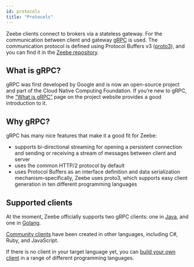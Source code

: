 ```yaml
---
id: protocols
title: "Protocols"
---
```


Zeebe clients connect to brokers via a stateless gateway. For the communication
between client and gateway [gRPC](https://grpc.io/) is used. The communication protocol is defined using
Protocol Buffers v3 ([proto3](https://developers.google.com/protocol-buffers/docs/proto3)), and you can find it in the
[Zeebe repository](https://github.com/camunda-cloud/zeebe/tree/develop/gateway-protocol).

## What is gRPC?

gRPC was first developed by Google and is now an open-source project and part of the Cloud Native Computing Foundation.
If you’re new to gRPC, the [“What is gRPC”](https://grpc.io/docs/guides/index.html) page on the project website provides a good introduction to it.

## Why gRPC?

gRPC has many nice features that make it a good fit for Zeebe:

- supports bi-directional streaming for opening a persistent connection and sending or receiving a stream of messages between client and server
- uses the common HTTP/2 protocol by default
- uses Protocol Buffers as an interface definition and data serialization mechanism–specifically, Zeebe uses proto3, which supports easy client generation in ten different programming languages

## Supported clients

At the moment, Zeebe officially supports two gRPC clients: one in [Java](/product-manuals/clients/java-client/index.md), and one in [Golang](/product-manuals/clients/go-client/get-started.md).

[Community clients](/product-manuals/clients/other-clients/index.md) have been created in other languages, including C#, Ruby, and JavaScript.

If there is no client in your target language yet, you can [build your own client](/product-manuals/clients/build-your-own-client.md) in a range of different programming languages.
